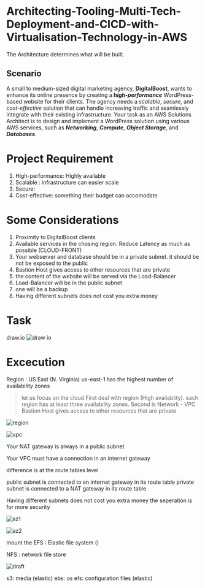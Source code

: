 # Architecting-Tooling-Multi-Tech-Deployment-and-CICD-with-Virtualisation-Technology-in-AWS

The Architecture determines what will be built.

## Scenario

A small to medium-sized digital marketing agency, **DigitalBoost**, wants to enhance its online presence by creating a ***high-performance*** WordPress-based website for their clients. 
The agency needs a *scalable*, *secure*, and *cost-effective* solution that can handle increasing traffic and seamlessly integrate with their existing infrastructure. 
Your task as an AWS Solutions Architect is to design and implement a WordPress solution using various AWS services, such as ***Networking***, ***Compute***, ***Object Storage***, and ***Databases***.

# Project Requirement

1. High-performance: Highly available
2. Scalable : infrastructure can easier scale
3. Secure:
4. Cost-effective: something their budget can accomodate

# Some Considerations
1. Proximity to DigitalBoost clients
2. Available services in the chosing region. Reduce Latency as much as possible (CLOUD-FRONT)
3. Your webserver and database should be in a private subnet. it should be not be exposed to the public
4. Bastion Host gives access to other resources that are private
5. the content of the website will be served via the Load-Balancer
6. Load-Balancer will be in the public subnet
7. one will be a backup
8. Having different subnets does not cost you extra money

# Task

draw.io
![draw io](https://github.com/ArmstrongLiwox/Architecting-Tooling-Multi-Tech-Deployment-and-CICD-with-Virtualisation-Technology-in-AWS-Part-1-/assets/143335106/4ede15a3-58b4-482b-bf20-fac9cc20deef)

# Excecution

Region : US East (N. Virginia) us-east-1 has the highest number of availability zones

> let us focus on the cloud
> First deal with region (High availablity). each region has at least three availability zones.
> Second is Network - VPC
> Bastion Host gives access to other resources that are private

![region](https://github.com/ArmstrongLiwox/Architecting-Tooling-Multi-Tech-Deployment-and-CICD-with-Virtualisation-Technology-in-AWS-Part-1-/assets/143335106/f73ef97c-b5fe-441c-ae00-93aa08220e56)

![vpc](https://github.com/ArmstrongLiwox/Architecting-Tooling-Multi-Tech-Deployment-and-CICD-with-Virtualisation-Technology-in-AWS-Part-1-/assets/143335106/7b974523-bc8d-4210-b1a5-9612509d9d4e)

Your NAT gateway is always in a public subnet

Your VPC must have a connection in an internet gateway

difference is at the route tables level

public subnet is connected to an internet gateway in its route table 
private subnet is connected to a NAT gateway in its route table 

Having different subnets does not cost you extra money
the seperation is for more security

![az1](https://github.com/ArmstrongLiwox/Architecting-Tooling-Multi-Tech-Deployment-and-CICD-with-Virtualisation-Technology-in-AWS-Part-1-/assets/143335106/c589cb68-73b1-45f5-a842-5272ef2db022)

![az2](https://github.com/ArmstrongLiwox/Architecting-Tooling-Multi-Tech-Deployment-and-CICD-with-Virtualisation-Technology-in-AWS-Part-1-/assets/143335106/ed6c72cf-a394-4ef6-b552-cacb554845fc)


mount the EFS : Elastic file system ()

NFS : network file store

![draft](https://github.com/ArmstrongLiwox/Architecting-Tooling-Multi-Tech-Deployment-and-CICD-with-Virtualisation-Technology-in-AWS-Part-1-/assets/143335106/11b640f0-a042-4d81-9c91-ab87b05392c3)


s3: media (elastic)
ebs: os
efs: configuration files (elastic)





